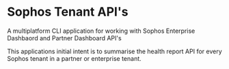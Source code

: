 # Sophos Tenant API's
A multiplatform CLI application for working with Sophos Enterprise Dashbaord and Partner Dashboard API's

This applications initial intent is to summarise the health report API for every Sophos tenant in a partner or enterprise tenant.


